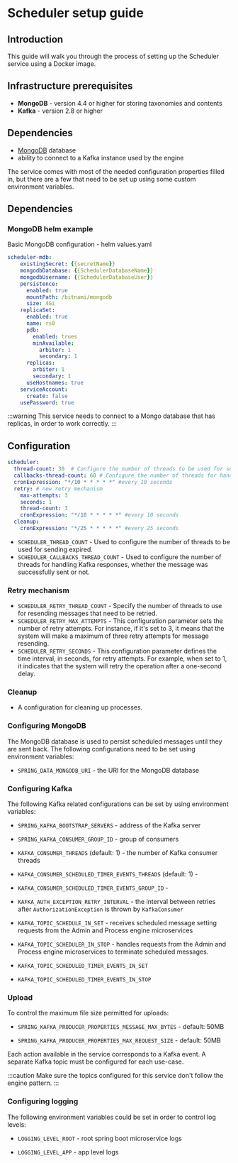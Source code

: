 # Scheduler setup guide

## Introduction

This guide will walk you through the process of setting up the Scheduler service using a Docker image.

## Infrastructure prerequisites

* **MongoDB** - version 4.4 or higher for storing taxonomies and contents
* **Kafka** - version 2.8 or higher

## Dependencies

* [MongoDB](https://www.mongodb.com/2) database
* ability to connect to a Kafka instance used by the engine

The service comes with most of the needed configuration properties filled in, but there are a few that need to be set up using some custom environment variables.

## Dependencies 

### MongoDB helm example

Basic MongoDB configuration - helm values.yaml

```yaml
scheduler-mdb:
    existingSecret: {{secretName}}
    mongodbDatabase: {{SchedulerDatabaseName}}
    mongodbUsername: {{SchedulerDatabaseUser}}
    persistence:
      enabled: true
      mountPath: /bitnami/mongodb
      size: 4Gi
    replicaSet:
      enabled: true
      name: rs0
      pdb:
        enabled: trues
        minAvailable:
          arbiter: 1
          secondary: 1
      replicas:
        arbiter: 1
        secondary: 1
      useHostnames: true
    serviceAccount:
      create: false
    usePassword: true
```

:::warning
This service needs to connect to a Mongo database that has replicas, in order to work correctly.
:::

## Configuration 

```yaml
scheduler:
  thread-count: 30  # Configure the number of threads to be used for sending expired messages.
  callbacks-thread-count: 60 # Configure the number of threads for handling Kafka responses, whether the message was successfully sent or not
  cronExpression: "*/10 * * * * *" #every 10 seconds
  retry: # new retry mechanism
    max-attempts: 3
    seconds: 1
    thread-count: 3
    cronExpression: "*/10 * * * * *" #every 10 seconds
  cleanup:
    cronExpression: "*/25 * * * * *" #every 25 seconds
```

* `SCHEDULER_THREAD_COUNT` - Used to configure the number of threads to be used for sending expired.
* `SCHEDULER_CALLBACKS_THREAD_COUNT` - Used to configure the number of threads for handling Kafka responses, whether the message was successfully sent or not.

### Retry mechanism

* `SCHEDULER_RETRY_THREAD_COUNT` - Specify the number of threads to use for resending messages that need to be retried.
* `SCHEDULER_RETRY_MAX_ATTEMPTS` - This configuration parameter sets the number of retry attempts. For instance, if it's set to 3, it means that the system will make a maximum of three retry attempts for message resending.
* `SCHEDULER_RETRY_SECONDS` - This configuration parameter defines the time interval, in seconds, for retry attempts. For example, when set to 1, it indicates that the system will retry the operation after a one-second delay.

### Cleanup

* A configuration for cleaning up processes.

### Configuring MongoDB

The MongoDB database is used to persist scheduled messages until they are sent back. The following configurations need to be set using environment variables:

* `SPRING_DATA_MONGODB_URI` - the URI for the MongoDB database

### Configuring Kafka 

The following Kafka related configurations can be set by using environment variables:

* `SPRING_KAFKA_BOOTSTRAP_SERVERS` - address of the Kafka server

* `SPRING_KAFKA_CONSUMER_GROUP_ID` - group of consumers

* `KAFKA_CONSUMER_THREADS` (default: 1) - the number of Kafka consumer threads 

* `KAFKA_CONSUMER_SCHEDULED_TIMER_EVENTS_THREADS` (default: 1) - 

* `KAFKA_CONSUMER_SCHEDULED_TIMER_EVENTS_GROUP_ID` - 

* `KAFKA_AUTH_EXCEPTION_RETRY_INTERVAL` - the interval between retries after `AuthorizationException` is thrown by `KafkaConsumer`

* `KAFKA_TOPIC_SCHEDULE_IN_SET` - receives scheduled message setting requests from the Admin and Process engine microservices

* `KAFKA_TOPIC_SCHEDULER_IN_STOP` - handles requests from the Admin and Process engine microservices to terminate scheduled messages.

* `KAFKA_TOPIC_SCHEDULED_TIMER_EVENTS_IN_SET`

* `KAFKA_TOPIC_SCHEDULED_TIMER_EVENTS_IN_STOP`

### Upload

To control the maximum file size permitted for uploads:

* `SPRING_KAFKA_PRODUCER_PROPERTIES_MESSAGE_MAX_BYTES` - default: 50MB

* `SPRING_KAFKA_PRODUCER_PROPERTIES_MAX_REQUEST_SIZE` - default: 50MB 

Each action available in the service corresponds to a Kafka event. A separate Kafka topic must be configured for each use-case.

:::caution
Make sure the topics configured for this service don't follow the engine pattern.
:::

### Configuring logging

The following environment variables could be set in order to control log levels:

* `LOGGING_LEVEL_ROOT` - root spring boot microservice logs

* `LOGGING_LEVEL_APP` - app level logs




